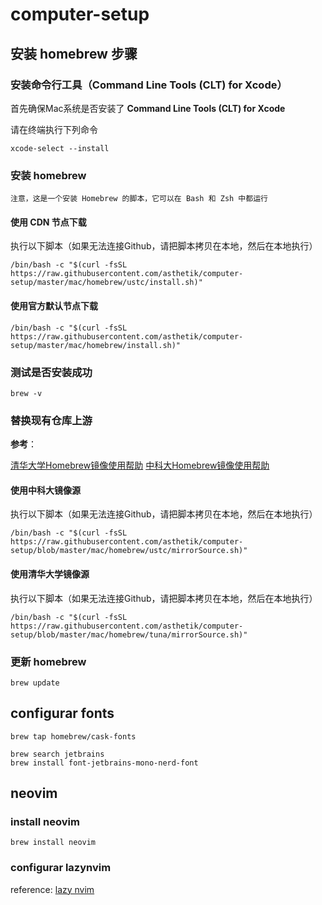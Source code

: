 # computer-setup

## 安装 homebrew 步骤

### 安装命令行工具（Command Line Tools (CLT) for Xcode）

首先确保Mac系统是否安装了 **Command Line Tools (CLT) for Xcode**

请在终端执行下列命令

```shell
xcode-select --install
```

### 安装 homebrew

`注意，这是一个安装 Homebrew 的脚本，它可以在 Bash 和 Zsh 中都运行`

#### 使用 CDN 节点下载

执行以下脚本（如果无法连接Github，请把脚本拷贝在本地，然后在本地执行）

```shell
/bin/bash -c "$(curl -fsSL https://raw.githubusercontent.com/asthetik/computer-setup/master/mac/homebrew/ustc/install.sh)"
```

#### 使用官方默认节点下载

```shell
/bin/bash -c "$(curl -fsSL https://raw.githubusercontent.com/asthetik/computer-setup/master/mac/homebrew/install.sh)"
```



### 测试是否安装成功

```shell
brew -v
```



### 替换现有仓库上游

**参考**：

[清华大学Homebrew镜像使用帮助](https://mirrors.tuna.tsinghua.edu.cn/help/homebrew/)  [中科大Homebrew镜像使用帮助](https://mirrors.ustc.edu.cn/help/brew.git.html)

#### 使用中科大镜像源

执行以下脚本（如果无法连接Github，请把脚本拷贝在本地，然后在本地执行）

```shell
/bin/bash -c "$(curl -fsSL https://raw.githubusercontent.com/asthetik/computer-setup/blob/master/mac/homebrew/ustc/mirrorSource.sh)"
```



#### 使用清华大学镜像源

执行以下脚本（如果无法连接Github，请把脚本拷贝在本地，然后在本地执行）

```shell
/bin/bash -c "$(curl -fsSL https://raw.githubusercontent.com/asthetik/computer-setup/blob/master/mac/homebrew/tuna/mirrorSource.sh)"
```



### 更新 homebrew

```shell
brew update
```

## configurar fonts
```shell
brew tap homebrew/cask-fonts

brew search jetbrains
brew install font-jetbrains-mono-nerd-font
```
## neovim

### install neovim
```shell
brew install neovim
```

### configurar lazynvim

reference: [lazy nvim](https://github.com/folke/lazy.nvim)

